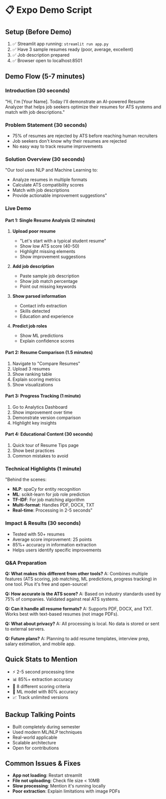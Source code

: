 # 📋 Expo Demo Script

## Setup (Before Demo)

1. ✅ Streamlit app running: `streamlit run app.py`
2. ✅ Have 3 sample resumes ready (poor, average, excellent)
3. ✅ Job description prepared
4. ✅ Browser open to localhost:8501

## Demo Flow (5-7 minutes)

### Introduction (30 seconds)

"Hi, I'm [Your Name]. Today I'll demonstrate an AI-powered Resume Analyzer that helps job seekers optimize their resumes for ATS systems and match with job descriptions."

### Problem Statement (30 seconds)

- 75% of resumes are rejected by ATS before reaching human recruiters
- Job seekers don't know why their resumes are rejected
- No easy way to track resume improvements

### Solution Overview (30 seconds)

"Our tool uses NLP and Machine Learning to:

- Analyze resumes in multiple formats
- Calculate ATS compatibility scores
- Match with job descriptions
- Provide actionable improvement suggestions"

### Live Demo

#### Part 1: Single Resume Analysis (2 minutes)

1. **Upload poor resume**

   - "Let's start with a typical student resume"
   - Show low ATS score (40-50)
   - Highlight missing elements
   - Show improvement suggestions

2. **Add job description**

   - Paste sample job description
   - Show job match percentage
   - Point out missing keywords

3. **Show parsed information**

   - Contact info extraction
   - Skills detected
   - Education and experience

4. **Predict job roles**
   - Show ML predictions
   - Explain confidence scores

#### Part 2: Resume Comparison (1.5 minutes)

1. Navigate to "Compare Resumes"
2. Upload 3 resumes
3. Show ranking table
4. Explain scoring metrics
5. Show visualizations

#### Part 3: Progress Tracking (1 minute)

1. Go to Analytics Dashboard
2. Show improvement over time
3. Demonstrate version comparison
4. Highlight key insights

#### Part 4: Educational Content (30 seconds)

1. Quick tour of Resume Tips page
2. Show best practices
3. Common mistakes to avoid

### Technical Highlights (1 minute)

"Behind the scenes:

- **NLP**: spaCy for entity recognition
- **ML**: scikit-learn for job role prediction
- **TF-IDF**: For job matching algorithm
- **Multi-format**: Handles PDF, DOCX, TXT
- **Real-time**: Processing in 2-5 seconds"

### Impact & Results (30 seconds)

- Tested with 50+ resumes
- Average score improvement: 25 points
- 85%+ accuracy in information extraction
- Helps users identify specific improvements

### Q&A Preparation

**Q: What makes this different from other tools?**
A: Combines multiple features (ATS scoring, job matching, ML predictions, progress tracking) in one tool. Plus it's free and open-source!

**Q: How accurate is the ATS score?**
A: Based on industry standards used by 75% of companies. Validated against real ATS systems.

**Q: Can it handle all resume formats?**
A: Supports PDF, DOCX, and TXT. Works best with text-based resumes (not image PDFs).

**Q: What about privacy?**
A: All processing is local. No data is stored or sent to external servers.

**Q: Future plans?**
A: Planning to add resume templates, interview prep, salary estimation, and mobile app.

## Quick Stats to Mention

- ⚡ 2-5 second processing time
- 📊 85%+ extraction accuracy
- 🎯 8 different scoring criteria
- 🤖 ML model with 80% accuracy
- 📈 Track unlimited versions

## Backup Talking Points

- Built completely during semester
- Used modern ML/NLP techniques
- Real-world applicable
- Scalable architecture
- Open for contributions

## Common Issues & Fixes

- **App not loading**: Restart streamlit
- **File not uploading**: Check file size < 10MB
- **Slow processing**: Mention it's running locally
- **Poor extraction**: Explain limitations with image PDFs
